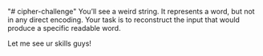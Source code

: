 "# cipher-challenge" 
You’ll see a weird string. It represents a word, but not in any direct encoding. Your task is to reconstruct the input that would produce a specific readable word.

Let me see ur skills guys! 

